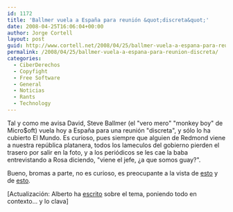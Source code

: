 ```yaml
---
id: 1172
title: 'Ballmer vuela a España para reunión &quot;discreta&quot;'
date: 2008-04-25T16:06:04+00:00
author: Jorge Cortell
layout: post
guid: http://www.cortell.net/2008/04/25/ballmer-vuela-a-espana-para-reunion-discreta/
permalink: /2008/04/25/ballmer-vuela-a-espana-para-reunion-discreta/
categories:
  - CiberDerechos
  - Copyfight
  - Free Software
  - General
  - Noticias
  - Rants
  - Technology
---
```

Tal y como me avisa David, Steve Ballmer (el "vero mero" "monkey boy" de Micro$oft) vuela hoy a España para una reunión "discreta", y sólo lo ha cubierto El Mundo. Es curioso, pues siempre que alguien de Redmond viene a nuestra república platanera, todos los lameculos del gobierno pierden el trasero por salir en la foto, y a los periódicos se les cae la baba entrevistando a Rosa diciendo, "viene el jefe, ¿a que somos guay?".

Bueno, bromas a parte, no es curioso, es preocupante a la vista de <a href="http://meneame.net/story/ultima-ofensiva-anti-software-libre-microsoft" title="Ofensiva Anti-Soft Libre Microsoft" target="_blank">esto</a> y de <a href="http://meneame.net/story/bill-gates-gpl-logra-nadie-pueda-mejorar-software" title="Gates contra GPL" target="_blank">esto</a>.

[Actualización: Alberto ha <a href="http://www.estandaresabiertos.com//index.php?option=com_content&task=view&id=79&Itemid=2" title="post Alberto" target="_blank">escrito</a> sobre el tema, poniendo todo en contexto... y lo clava]